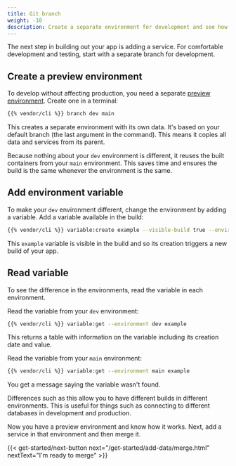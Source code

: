 ```yaml
---
title: Git branch
weight: -10
description: Create a separate environment for development and see how it works.
---
```


The next step in building out your app is adding a service.
For comfortable development and testing, start with a separate branch for development.

## Create a preview environment

To develop without affecting production, you need a separate [preview environment](../../other/glossary.md#preview-environment).
Create one in a terminal:

```bash
{{% vendor/cli %}} branch dev main
```

This creates a separate environment with its own data.
It's based on your default branch (the last argument in the command).
This means it copies all data and services from its parent.

Because nothing about your `dev` environment is different,
it reuses the built containers from your `main` environment.
This saves time and ensures the build is the same whenever the environment is the same.

## Add environment variable

To make your `dev` environment different, change the environment by adding a variable.
Add a variable available in the build:

```bash
{{% vendor/cli %}} variable:create example --visible-build true --environment dev --value "This is a variable"
```

This `example` variable is visible in the build and so its creation triggers a new build of your app.

## Read variable

To see the difference in the environments, read the variable in each environment.

Read the variable from your `dev` environment:

```bash
{{% vendor/cli %}} variable:get --environment dev example
```

This returns a table with information on the variable including its creation date and value.

Read the variable from your `main` environment:

```bash
{{% vendor/cli %}} variable:get --environment main example
```

You get a message saying the variable wasn't found.

Differences such as this allow you to have different builds in different environments.
This is useful for things such as connecting to different databases in development and production.

Now you have a preview environment and know how it works.
Next, add a service in that environment and then merge it.

{{< get-started/next-button next="/get-started/add-data/merge.html" nextText="I'm ready to merge" >}}

